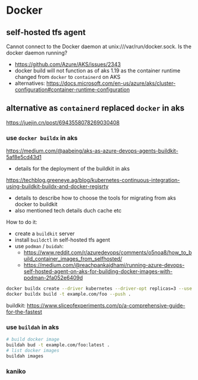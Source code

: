 # Docker

## self-hosted tfs agent
Cannot connect to the Docker daemon at unix:///var/run/docker.sock. Is the docker daemon running?
- https://github.com/Azure/AKS/issues/2343
- docker build will not function as of aks 1.19 as the container runtime changed from `docker` to `containerd` on AKS
- alternatives: https://docs.microsoft.com/en-us/azure/aks/cluster-configuration#container-runtime-configuration

## alternative as `containerd` replaced `docker` in aks
https://juejin.cn/post/6943558078269030408

### use `docker buildx` in aks
https://medium.com/@aabeing/aks-as-azure-devops-agents-buildkit-5af8e5cd43d1
- details for the deployment of the buildkit in aks

https://techblog.greeneye.ag/blog/kubernetes-continuous-integration-using-buildkit-buildx-and-docker-regisrty
- details to describe how to choose the tools for migrating from aks docker to buildkit
- also mentioned tech details duch cache etc

How to do it:
- create a `buildkit` server
- install `buildctl` in self-hosted tfs agent
- use `podman` / `buidah`:
  - https://www.reddit.com/r/azuredevops/comments/o5noa8/how_to_build_container_images_from_selfhosted/
  - https://medium.com/@reachpankajdhami/running-azure-devops-self-hosted-agent-on-aks-for-building-docker-images-with-podman-2fa052e6409d

```sh
docker buildx create --driver kubernetes --driver-opt replicas=3 --use
docker buildx build -t example.com/foo --push .
```

buildkit:
https://www.sliceofexperiments.com/p/a-comprehensive-guide-for-the-fastest

### use `buildah` in aks
```sh
# build docker image
buildah bud -t example.com/foo:latest .
# list docker images
buildah images
```

### kaniko
